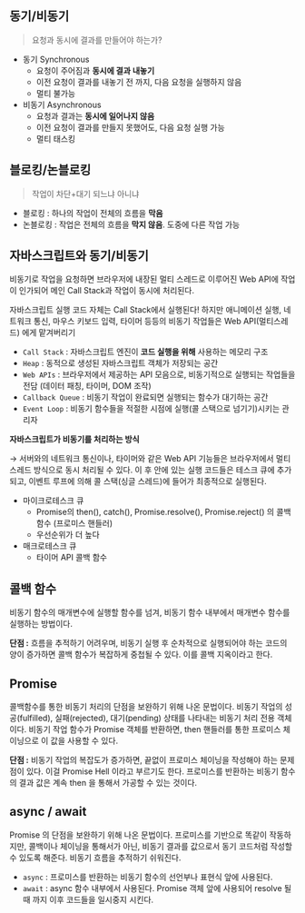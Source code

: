 ## 동기/비동기

> 요청과 동시에 결과를 만들어야 하는가?
> 
- 동기 Synchronous
    - 요청이 주어짐과 **동시에 결과 내놓기**
    - 이전 요청이 결과를 내놓기 전 까지, 다음 요청을 실행하지 않음
    - 멀티 불가능
- 비동기 Asynchronous
    - 요청과 결과는 **동시에 일어나지 않음**
    - 이전 요청이 결과를 만들지 못했어도, 다음 요청 실행 가능
    - 멀티 태스킹

## 블로킹/논블로킹

> 작업이 차단+대기 되느냐 아니냐
> 
- 블로킹 : 하나의 작업이 전체의 흐름을 **막음**
- 논블로킹 : 작업은 전체의 흐름을 **막지 않음**. 도중에 다른 작업 가능

## 자바스크립트와 동기/비동기

비동기로 작업을 요청하면 브라우저에 내장된 멀티 스레드로 이루어진 Web API에 작업이 인가되어 메인 Call Stack과 작업이 동시에 처리된다. 

자바스크립트 실행 코드 자체는 Call Stack에서 실행된다! 
하지만 애니메이션 실행, 네트워크 통신, 마우스 키보드 입력, 타이머 등등의 비동기 작업들은 Web API(멀티스레드) 에게 맡겨버리기

- `Call Stack` : 자바스크립트 엔진이 **코드 실행을 위해** 사용하는 메모리 구조
- `Heap` : 동적으로 생성된 자바스크립트 객체가 저장되는 공간
- `Web APIs` : 브라우저에서 제공하는 API 모음으로, 비동기적으로 실행되는 작업들을 전담 (데이터 패칭, 타이머, DOM 조작)
- `Callback Queue` : 비동기 작업이 완료되면 실행되는 함수가 대기하는 공간
- `Event Loop` : 비동기 함수들을 적절한 시점에 실행(콜 스택으로 넘기기)시키는 관리자

**자바스크립트가 비동기를 처리하는 방식**

→ 서버와의 네트워크 통신이나, 타이머와 같은 Web API 기능들은 브라우저에서 멀티스레드 방식으로 동시 처리될 수 있다. 이 후 안에 있는 실행 코드들은 테스크 큐에 추가되고, 이벤트 루프에 의해 콜 스택(싱글 스레드)에 들어가 최종적으로 실행된다.

- 마이크로테스크 큐
    - Promise의 then(), catch(), Promise.resolve(), Promise.reject() 의 콜백함수 (프로미스 핸들러)
    - 우선순위가 더 높다
- 매크로테스크 큐
    - 타이머 API 콜백 함수

## 콜백 함수

비동기 함수의 매개변수에 실행할 함수를 넘겨, 비동기 함수 내부에서 매개변수 함수를 실행하는 방법이다.

**단점 :** 흐름을 추적하기 어려우며, 비동기 실행 후 순차적으로 실행되어야 하는 코드의 양이 증가하면 콜백 함수가 복잡하게 중첩될 수 있다. 이를 콜백 지옥이라고 한다.

## Promise

콜백함수를 통한 비동기 처리의 단점을 보완하기 위해 나온 문법이다. 비동기 작업의 성공(fulfilled), 실패(rejected), 대기(pending) 상태를 나타내는 비동기 처리 전용 객체이다. 비동기 작업 함수가 Promise 객체를 반환하면, then 핸들러를 통한 프로미스 체이닝으로 이 값을 사용할 수 있다.

**단점 :** 비동기 작업의 복잡도가 증가하면, 끝없이 프로미스 체이닝을 작성해야 하는 문제점이 있다. 이걸 Promise Hell 이라고 부르기도 한다. 프로미스를 반환하는 비동기 함수의 결과 값은 계속 then 을 통해서 가공할 수 있는 것이다. 

## async / await

Promise 의 단점을 보완하기 위해 나온 문법이다. 프로미스를 기반으로 똑같이 작동하지만, 콜백이나 체이닝을 통해서가 아닌, 비동기 결과를 값으로서 동기 코드처럼 작성할 수 있도록 해준다. 비동기 흐름을 추적하기 쉬워진다.

- `async` : 프로미스를 반환하는 비동기 함수의 선언부나 표현식 앞에 사용된다.
- `await` : async 함수 내부에서 사용된다. Promise 객체 앞에 사용되어 resolve 될 때 까지 이후 코드들을 일시중지 시킨다.
